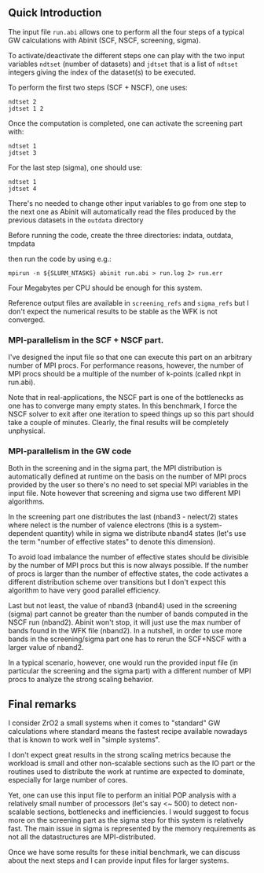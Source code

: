 
## Quick Introduction

The input file `run.abi` allows one to perform all the four steps of a typical
GW calculations with Abinit (SCF, NSCF, screening, sigma).

To activate/deactivate the different steps one can play with the two
input variables `ndtset` (number of datasets) and
`jdtset` that is a list of `ndtset` integers giving the index of the dataset(s) to be executed.

To perform the first two steps (SCF + NSCF), one uses:

	ndtset 2
	jdtset 1 2

Once the computation is completed, one can activate the screening part with:

	ndtset 1
	jdtset 3

For the last step (sigma), one should use:

	ndtset 1
	jdtset 4

There's no needed to change other input variables to go from one step to the next one
as Abinit will automatically read the files produced by the previous datasets in the `outdata` directory

Before running the code, create the three directories: indata, outdata, tmpdata

then run the code by using e.g.:

	mpirun -n ${SLURM_NTASKS} abinit run.abi > run.log 2> run.err


Four Megabytes per CPU should be enough for this system.

Reference output files are available in `screening_refs` and `sigma_refs` but I don't expect the numerical
results to be stable as the WFK is not converged.

### MPI-parallelism in the SCF + NSCF part.

I've designed the input file so that one can execute this part on an arbitrary number of MPI procs.
For performance reasons, however, the number of MPI procs should be a multiple
of the number of k-points (called nkpt in run.abi).

Note that in real-applications, the NSCF part is one of the bottlenecks as one has to converge
many empty states.
In this benchmark, I force the NSCF solver to exit after one iteration to speed things up
so this part should take a couple of minutes.
Clearly, the final results will be completely unphysical.

### MPI-parallelism in the GW code

Both in the screening and in the sigma part, the MPI distribution is automatically defined
at runtime on the basis on the number of MPI procs provided by the user so there's no need
to set special MPI variables in the input file.
Note however that screening and sigma use two different MPI algorithms.

In the screening part one distributes the last (nband3 - nelect/2)
states where nelect is the number of valence electrons (this is a system-dependent quantity)
while in sigma we distribute nband4 states
(let's use the term "number of effective states" to denote this dimension).

To avoid load imbalance the number of effective states should be divisible by the
number of MPI procs but this is now always possible.
If the number of procs is larger than the number of effective states, the code activates
a different distribution scheme over transitions but I don't expect this algorithm to have
very good parallel efficiency.

Last but not least, the value of nband3 (nband4) used in the screening (sigma) part cannot be greater
than the number of bands computed in the NSCF run (nband2).
Abinit won't stop, it will just use the max number of bands found in the WFK file (nband2).
In a nutshell, in order to use more bands in the screening/sigma part one has to rerun the SCF+NSCF
with a larger value of nband2.

In a typical scenario, however, one would run the provided input file
(in particular the screening and the sigma part) with a different number of MPI procs
to analyze the strong scaling behavior.

## Final remarks

I consider ZrO2 a small systems when it comes to "standard" GW calculations where standard
means the fastest recipe available nowadays that is known to work well in "simple systems".

I don't expect great results in the strong scaling metrics because the workload is small
and other non-scalable sections such as the IO part or the routines used to distribute the work
at runtime are expected to dominate, especially for large number of cores.

Yet, one can use this input file to perform an initial POP analysis with a relatively small number of processors
(let's say <~ 500) to detect non-scalable sections, bottlenecks and inefficiencies.
I would suggest to focus more on the screening part as the sigma step for this system is relatively fast.
The main issue in sigma is represented by the memory requirements as not all the datastructures are MPI-distributed.

Once we have some results for these initial benchmark, we can discuss about the next steps and I can 
provide input files for larger systems.


